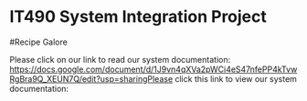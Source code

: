 # IT490 System Integration Project
#Recipe Galore

Please click on our link to read our system documentation: https://docs.google.com/document/d/1J9vn4qXVa2pWCi4eS47nfePP4kTvwRgBra9Q_XEUN7Q/edit?usp=sharingPlease click this link to view our system documentation: 
